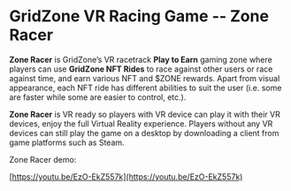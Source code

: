 # GridZone VR Racing Game -- Zone Racer

**Zone Racer** is GridZone’s VR racetrack **Play to Earn** gaming zone where players can use **GridZone NFT Rides** to race against other users or race against time, and earn various NFT and $ZONE rewards. Apart from visual appearance, each NFT ride has different abilities to suit the user (i.e. some are faster while some are easier to control, etc.).&#x20;

**Zone Racer** is VR ready so players with VR device can play it with their VR devices, enjoy the full Virtual Reality experience. Players without any VR devices can still play the game on a desktop by downloading a client from game platforms such as Steam.



Zone Racer demo:&#x20;

[https://youtu.be/EzO-EkZ557k](https://youtu.be/EzO-EkZ557k)
